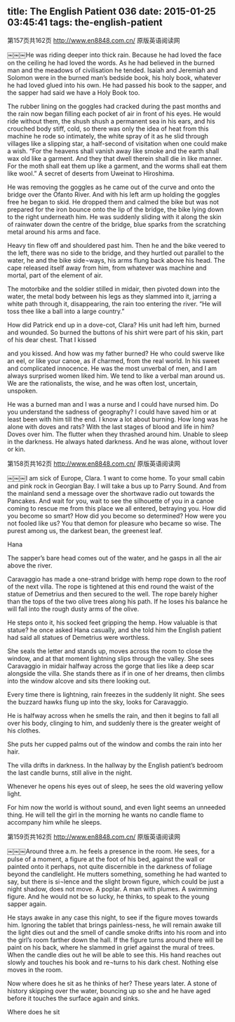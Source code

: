 title: The English Patient 036
date: 2015-01-25 03:45:41
tags: the-english-patient
---

第157页共162页 http://www.en8848.com.cn/ 原版英语阅读网

￼￼￼He was riding deeper into thick rain. Because he had loved the face on the ceiling he had loved the words. As he had believed in the burned man and the meadows of civilisation he tended. Isaiah and Jeremiah and Solomon were in the burned man’s bedside book, his holy book, whatever he had loved glued into his own. He had passed his book to the sapper, and the sapper had said we have a Holy Book too.

The rubber lining on the goggles had cracked during the past months and the rain now began filling each pocket of air in front of his eyes. He would ride without them, the shush shush a permanent sea in his ears, and his crouched body stiff, cold, so there was only the idea of heat from this machine he rode so intimately, the white spray of it as he slid through villages like a slipping star, a half-second of visitation when one could make a wish. “For the heavens shall vanish away like smoke and the earth shall wax old like a garment. And they that dwell therein shall die in like manner. For the moth shall eat them up like a garment, and the worms shall eat them like wool.” A secret of deserts from Uweinat to Hiroshima.

He was removing the goggles as he came out of the curve and onto the bridge over the Ofanto River. And with his left arm up holding the goggles free he began to skid. He dropped them and calmed the bike but was not prepared for the iron bounce onto the lip of the bridge, the bike lying down to the right underneath him. He was suddenly sliding with it along the skin of rainwater down the centre of the bridge, blue sparks from the scratching metal around his arms and face.

Heavy tin flew off and shouldered past him. Then he and the bike veered to the left, there was no side to the bridge, and they hurtled out parallel to the water, he and the bike side¬ways, his arms flung back above his head. The cape released itself away from him, from whatever was machine and mortal, part of the element of air.

The motorbike and the soldier stilled in midair, then pivoted down into the water, the metal body between his legs as they slammed into it, jarring a white path through it, disappearing, the rain too entering the river. “He will toss thee like a ball into a large country.”

How did Patrick end up in a dove-cot, Clara? His unit had left him, burned and wounded. So burned the buttons of his shirt were part of his skin, part of his dear chest. That I kissed

and you kissed. And how was my father burned? He who could swerve like an eel, or like your canoe, as if charmed, from the real world. In his sweet and complicated innocence. He was the most unverbal of men, and I am always surprised women liked him. We tend to like a verbal man around us. We are the rationalists, the wise, and he was often lost, uncertain, unspoken.

He was a burned man and I was a nurse and I could have nursed him. Do you understand the sadness of geography? I could have saved him or at least been with him till the end. I know a lot about burning. How long was he alone with doves and rats? With the last stages of blood and life in him? Doves over him. The flutter when they thrashed around him. Unable to sleep in the darkness. He always hated darkness. And he was alone, without lover or kin.

第158页共162页 http://www.en8848.com.cn/ 原版英语阅读网

￼￼￼I am sick of Europe, Clara. 1 want to come home. To your small cabin and pink rock in Georgian Bay. I will take a bus up to Parry Sound. And from the mainland send a message over the shortwave radio out towards the Pancakes. And wait for you, wait to see the silhouette of you in a canoe coming to rescue me from this place we all entered, betraying you. How did you become so smart? How did you become so determined? How were you not fooled like us? You that demon for pleasure who became so wise. The purest among us, the darkest bean, the greenest leaf.

Hana

The sapper’s bare head comes out of the water, and he gasps in all the air above the river.

Caravaggio has made a one-strand bridge with hemp rope down to the roof of the next villa. The rope is tightened at this end round the waist of the statue of Demetrius and then secured to the well. The rope barely higher than the tops of the two olive trees along his path. If he loses his balance he will fall into the rough dusty arms of the olive.

He steps onto it, his socked feet gripping the hemp. How valuable is that statue? he once asked Hana casually, and she told him the English patient had said all statues of Demetrius were worthless.

She seals the letter and stands up, moves across the room to close the window, and at that moment lightning slips through the valley. She sees Caravaggio in midair halfway across the gorge that lies like a deep scar alongside the villa. She stands there as if in one of her dreams, then climbs into the window alcove and sits there looking out.

Every time there is lightning, rain freezes in the suddenly lit night. She sees the buzzard hawks flung up into the sky, looks for Caravaggio.

He is halfway across when he smells the rain, and then it begins to fall all over his body, clinging to him, and suddenly there is the greater weight of his clothes.

She puts her cupped palms out of the window and combs the rain into her hair.

The villa drifts in darkness. In the hallway by the English patient’s bedroom the last candle burns, still alive in the night.

Whenever he opens his eyes out of sleep, he sees the old wavering yellow light.

For him now the world is without sound, and even light seems an unneeded thing. He will tell the girl in the morning he wants no candle flame to accompany him while he sleeps.

第159页共162页 http://www.en8848.com.cn/ 原版英语阅读网

￼￼￼Around three a.m. he feels a presence in the room. He sees, for a pulse of a moment, a figure at the foot of his bed, against the wall or painted onto it perhaps, not quite discernible in the darkness of foliage beyond the candlelight. He mutters something, something he had wanted to say, but there is si¬lence and the slight brown figure, which could be just a night shadow, does not move. A poplar. A man with plumes. A swimming figure. And he would not be so lucky, he thinks, to speak to the young sapper again.

He stays awake in any case this night, to see if the figure moves towards him. Ignoring the tablet that brings painless-ness, he will remain awake till the light dies out and the smell of candle smoke drifts into his room and into the girl’s room farther down the hall. If the figure turns around there will be paint on his back, where he slammed in grief against the mural of trees. When the candle dies out he will be able to see this. His hand reaches out slowly and touches his book and re¬turns to his dark chest. Nothing else moves in the room.

Now where does he sit as he thinks of her? These years later. A stone of history skipping over the water, bouncing up so she and he have aged before it touches the surface again and sinks.

Where does he sit